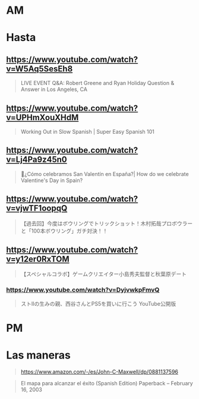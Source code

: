 # AM

# Hasta

## https://www.youtube.com/watch?v=W5Aq5SesEh8

> LIVE EVENT Q&A: Robert Greene and Ryan Holiday Question & Answer in Los Angeles, CA 
 
## https://www.youtube.com/watch?v=UPHmXouXHdM

> Working Out in Slow Spanish | Super Easy Spanish 101 

## https://www.youtube.com/watch?v=Lj4Pa9z45n0

> 🥰¿Cómo celebramos San Valentín en España?| How do we celebrate Valentine's Day in Spain? 

## https://www.youtube.com/watch?v=vjwTF1oopqQ

> 【過去回】今度はボウリングでトリックショット！木村拓哉プロボウラーと「100本ボウリング」ガチ対決！！ 

## https://www.youtube.com/watch?v=y12er0RxTOM

>【スペシャルコラボ】ゲームクリエイター小島秀夫監督と秋葉原デート

### https://www.youtube.com/watch?v=DyjvwkpFmvQ

>  ストIIの生みの親、西谷さんとPS5を買いに行こう YouTube公開版

# PM

# Las maneras

> https://www.amazon.com/-/es/John-C-Maxwell/dp/0881137596

> El mapa para alcanzar el éxito (Spanish Edition) Paperback – February 16, 2003

